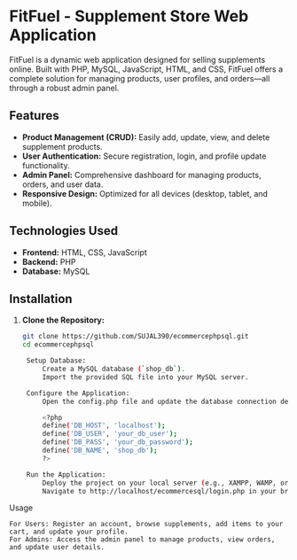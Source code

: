 # FitFuel - Supplement Store Web Application

FitFuel is a dynamic web application designed for selling supplements online. Built with PHP, MySQL, JavaScript, HTML, and CSS, FitFuel offers a complete solution for managing products, user profiles, and orders—all through a robust admin panel.

## Features

- **Product Management (CRUD):** Easily add, update, view, and delete supplement products.
- **User Authentication:** Secure registration, login, and profile update functionality.
- **Admin Panel:** Comprehensive dashboard for managing products, orders, and user data.
- **Responsive Design:** Optimized for all devices (desktop, tablet, and mobile).

## Technologies Used

- **Frontend:** HTML, CSS, JavaScript
- **Backend:** PHP
- **Database:** MySQL

## Installation

1. **Clone the Repository:**
   ```bash
   git clone https://github.com/SUJAL390/ecommercephpsql.git
   cd ecommercephpsql

    Setup Database:
        Create a MySQL database (`shop_db`).
        Import the provided SQL file into your MySQL server.

    Configure the Application:
        Open the config.php file and update the database connection details:

        <?php
        define('DB_HOST', 'localhost');
        define('DB_USER', 'your_db_user');
        define('DB_PASS', 'your_db_password');
        define('DB_NAME', 'shop_db');
        ?>

    Run the Application:
        Deploy the project on your local server (e.g., XAMPP, WAMP, or LAMP) or you can use laragon.
        Navigate to http://localhost/ecommercesql/login.php in your browser.

Usage

    For Users: Register an account, browse supplements, add items to your cart, and update your profile.
    For Admins: Access the admin panel to manage products, view orders, and update user details.
